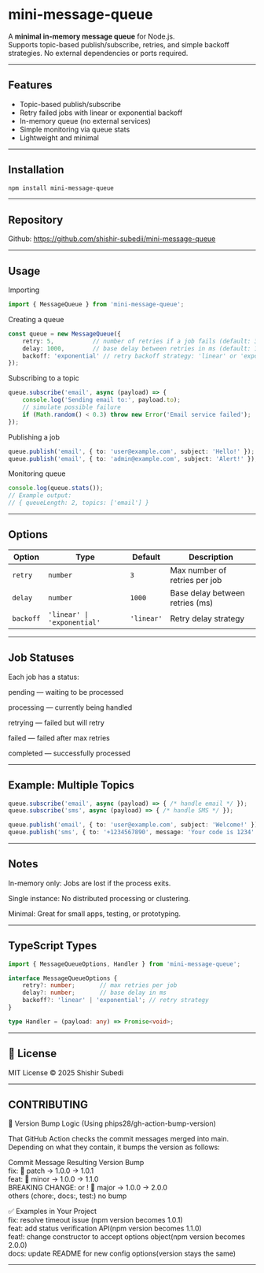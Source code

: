 # mini-message-queue

A **minimal in-memory message queue** for Node.js.  
Supports topic-based publish/subscribe, retries, and simple backoff strategies. No external dependencies or ports required.

---

## Features

- Topic-based publish/subscribe
- Retry failed jobs with linear or exponential backoff
- In-memory queue (no external services)
- Simple monitoring via queue stats
- Lightweight and minimal

---

## Installation

```bash
npm install mini-message-queue
```

---

## Repository  

Github: https://github.com/shishir-subedii/mini-message-queue

---

## Usage

Importing  
```ts
import { MessageQueue } from 'mini-message-queue';
```

Creating a queue  
```ts
const queue = new MessageQueue({
    retry: 5,           // number of retries if a job fails (default: 3)
    delay: 1000,        // base delay between retries in ms (default: 1000)
    backoff: 'exponential' // retry backoff strategy: 'linear' or 'exponential' (default: 'linear')
});
```

Subscribing to a topic   
```ts
queue.subscribe('email', async (payload) => {
    console.log('Sending email to:', payload.to);
    // simulate possible failure
    if (Math.random() < 0.3) throw new Error('Email service failed');
});
```
Publishing a job    
```ts
queue.publish('email', { to: 'user@example.com', subject: 'Hello!' });
queue.publish('email', { to: 'admin@example.com', subject: 'Alert!' });
```

Monitoring queue  
```ts
console.log(queue.stats());
// Example output:
// { queueLength: 2, topics: ['email'] }

```
---

## Options
| Option    | Type                        | Default    | Description                     |
| --------- | --------------------------- | ---------- | ------------------------------- |
| `retry`   | `number`                    | `3`        | Max number of retries per job   |
| `delay`   | `number`                    | `1000`     | Base delay between retries (ms) |
| `backoff` | `'linear' \| 'exponential'` | `'linear'` | Retry delay strategy            |

---

## Job Statuses  

Each job has a status:  

pending — waiting to be processed  

processing — currently being handled  

retrying — failed but will retry  

failed — failed after max retries  

completed — successfully processed  

---

## Example: Multiple Topics
```ts
queue.subscribe('email', async (payload) => { /* handle email */ });
queue.subscribe('sms', async (payload) => { /* handle SMS */ });

queue.publish('email', { to: 'user@example.com', subject: 'Welcome!' });
queue.publish('sms', { to: '+1234567890', message: 'Your code is 1234' });
```
---

## Notes

In-memory only: Jobs are lost if the process exits.

Single instance: No distributed processing or clustering.

Minimal: Great for small apps, testing, or prototyping.

---

## TypeScript Types
```ts
import { MessageQueueOptions, Handler } from 'mini-message-queue';

interface MessageQueueOptions {
    retry?: number;       // max retries per job
    delay?: number;       // base delay in ms
    backoff?: 'linear' | 'exponential'; // retry strategy
}

type Handler = (payload: any) => Promise<void>;
```
---
## 📄 License

MIT License
 © 2025 Shishir Subedi

---

## CONTRIBUTING
🧠 Version Bump Logic (Using phips28/gh-action-bump-version)  

That GitHub Action checks the commit messages merged into main.  
Depending on what they contain, it bumps the version as follows:  

Commit Message	Resulting Version Bump  
fix:	🔹 patch → 1.0.0 → 1.0.1  
feat:	🔸 minor → 1.0.0 → 1.1.0  
BREAKING CHANGE: or !	🔺 major → 1.0.0 → 2.0.0  
others (chore:, docs:, test:)	no bump  

✅ Examples in Your Project  
fix: resolve timeout issue (npm version becomes 1.0.1)  
feat: add status verification API(npm version becomes 1.1.0)  
feat!: change constructor to accept options object(npm version becomes 2.0.0)  
docs: update README for new config options(version stays the same)  

---
